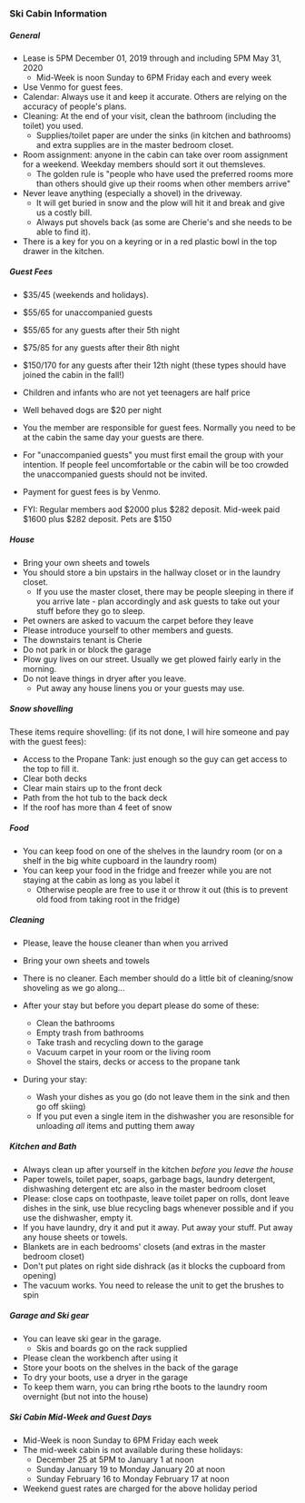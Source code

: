 ### Ski Cabin Information

##### General

* Lease is 5PM December 01, 2019 through and including 5PM May 31, 2020
  * Mid-Week is noon Sunday to 6PM Friday each and every week
* Use Venmo for guest fees.
* Calendar: Always use it and keep it accurate. Others are relying on the accuracy of people's plans.
* Cleaning: At the end of your visit, clean the bathroom (including the toilet) you used. 
  * Supplies/toilet paper are under the sinks (in kitchen and bathrooms) and extra supplies are in the master bedroom closet. 
* Room assignment: anyone in the cabin can take over room assignment for a weekend. Weekday members should sort it out themsleves. 
  * The golden rule is "people who have used the preferred rooms more than others should give up their rooms when other members arrive"
* Never leave anything (especially a shovel) in the driveway. 
  * It will get buried in snow and the plow will hit it and break and give us a costly bill. 
  * Always put shovels back (as some are Cherie's and she needs to be able to find it).
* There is a key for you on a keyring or in a red plastic bowl in the top drawer in the kitchen.
 
##### Guest Fees

* $35/45 (weekends and holidays). 
* $55/65 for unaccompanied guests
* $55/65 for any guests after their 5th night
* $75/85 for any guests after their 8th night
* $150/170 for any guests after their 12th night (these types should have joined the cabin in the fall!)

* Children and infants who are not yet teenagers are half price
* Well behaved dogs are $20 per night

* You the member are responsible for guest fees. Normally you need to be at the cabin the same day your guests are there.
* For "unaccompanied guests" you must first email the group with your intention. If people feel uncomfortable or the cabin will be too crowded the unaccompanied guests should not be invited.
* Payment for guest fees is by Venmo.
* FYI: Regular members aod $2000 plus $282 deposit. Mid-week paid $1600 plus $282 deposit. Pets are $150

##### House

* Bring your own sheets and towels
* You should store a bin upstairs in the hallway closet or in the laundry closet. 
  * If you use the master closet, there may be people sleeping in there if you arrive late - plan accordingly and ask guests to take out your stuff before they go to sleep.
* Pet owners are asked to vacuum the carpet before they leave
* Please introduce yourself to other members and guests.
* The downstairs tenant is Cherie
* Do not park in or block the garage
* Plow guy lives on our street. Usually we get plowed fairly early in the morning.
* Do not leave things in dryer after you leave. 
  * Put away any house linens you or your guests may use.

##### Snow shovelling

These items require shovelling: (if its not done, I will hire someone and pay with the guest fees):

  * Access to the Propane Tank: just enough so the guy can get access to the top to fill it.
  *	Clear both decks
  * Clear main stairs up to the front deck
  *	Path from the hot tub to the back deck
  *	If the roof has more than 4 feet of snow

##### Food

* You can keep food on one of the shelves in the laundry room (or on a shelf in the big white cupboard in the laundry room)
* You can keep your food in the fridge and freezer while you are not staying at the cabin as long as you label it 
  * Otherwise people are free to use it or throw it out (this is to prevent old food from taking root in the fridge)

##### Cleaning

* Please, leave the house cleaner than when you arrived
* Bring your own sheets and towels
* There is no cleaner. Each member should do a little bit of cleaning/snow shoveling as we go along...
* After your stay but before you depart please do some of these:
  *	Clean the bathrooms
  *	Empty trash from bathrooms
  *	Take trash and recycling down to the garage
  *	Vacuum carpet in your room or the living room
  * Shovel the stairs, decks or access to the propane tank
  
* During your stay:
  * Wash your dishes as you go (do not leave them in the sink and then go off skiing)
  * If you put even a single item in the dishwasher you are resonsible for unloading _all_ items and putting them away

##### Kitchen and Bath

* Always clean up after yourself in the kitchen _before you leave the house_
* Paper towels, toilet paper, soaps, garbage bags, laundry detergent, dishwashing detergent etc are also in the master bedroom closet
* Please: close caps on toothpaste, leave toilet paper on rolls, dont leave dishes in the sink, use blue recycling bags whenever possible and if you use the dishwasher, empty it. 
* If you have laundry, dry it and put it away. Put away your stuff. Put away any house sheets or towels.
* Blankets are in each bedrooms' closets (and extras in the master bedroom closet)
* Don't put plates on right side dishrack (as it blocks the cupboard from opening)
* The vacuum works. You need to release the unit to get the brushes to spin

##### Garage and Ski gear

* You can leave ski gear in the garage.
  * Skis and boards go on the rack supplied
* Please clean the workbench after using it
* Store your boots on the shelves in the back of the garage
* To dry your boots, use a dryer in the garage
* To keep them warn, you can bring rthe boots to the laundry room overnight (but not into the house)

##### Ski Cabin Mid-Week  and Guest Days

* Mid-Week is noon Sunday to 6PM Friday each week
* The mid-week cabin is not available during these holidays:
  * December 25 at 5PM to January 1 at noon
  * Sunday January 19 to Monday January 20 at noon
  * Sunday February 16 to Monday February 17 at noon
* Weekend guest rates are charged for the above holiday period
  
